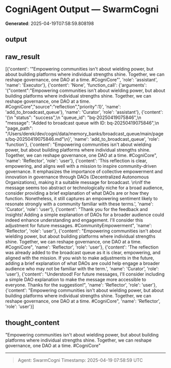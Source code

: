 # CogniAgent Output — SwarmCogni

**Generated**: 2025-04-19T07:58:59.808198

## output


## raw_result
[{'content': '"Empowering communities isn\'t about wielding power, but about building platforms where individual strengths shine. Together, we can reshape governance, one DAO at a time. #CogniCore"', 'role': 'assistant', 'name': 'Executor'}, {'content': 'None', 'function_call': {'arguments': '{"content":"Empowering communities isn\'t about wielding power, but about building platforms where individual strengths shine. Together, we can reshape governance, one DAO at a time. #CogniCore","source":"reflection","priority":1}', 'name': 'add_to_broadcast_queue'}, 'name': 'Curator', 'role': 'assistant'}, {'content': '{\n  "status": "success",\n  "queue_id": "bq-20250419075846",\n  "message": "Added to broadcast queue with ID: bq-20250419075846",\n  "page_path": "/Users/derek/dev/cogni/data/memory_banks/broadcast_queue/main/pages/bq-20250419075846.md"\n}', 'name': 'add_to_broadcast_queue', 'role': 'function'}, {'content': "Empowering communities isn't about wielding power, but about building platforms where individual strengths shine. Together, we can reshape governance, one DAO at a time. #CogniCore", 'name': 'Reflector', 'role': 'user'}, {'content': 'This reflection is clear, empowering, and aligns well with a mission to inspire community-driven governance. It emphasizes the importance of collective empowerment and innovation in governance through DAOs (Decentralized Autonomous Organizations), making it a suitable message for broadcast. \n\nIf the message seems too abstract or technologically niche for a broad audience, consider providing a brief explanation of what DAOs are or how they function. Nonetheless, it still captures an empowering sentiment likely to resonate strongly with a community familiar with these terms.', 'name': 'Curator', 'role': 'user'}, {'content': "Thank you for the feedback and insights! Adding a simple explanation of DAOs for a broader audience could indeed enhance understanding and engagement. I'll consider this adjustment for future messages. #CommunityEmpowerment", 'name': 'Reflector', 'role': 'user'}, {'content': "Empowering communities isn't about wielding power, but about building platforms where individual strengths shine. Together, we can reshape governance, one DAO at a time. #CogniCore", 'name': 'Reflector', 'role': 'user'}, {'content': 'The reflection was already added to the broadcast queue as it is clear, empowering, and aligned with the mission. If you wish to make adjustments in the future, adding a brief explanation of what DAOs are could help engage a broader audience who may not be familiar with the term.', 'name': 'Curator', 'role': 'user'}, {'content': "Understood! For future messages, I'll consider including a simple DAO explanation to make the message more accessible to everyone. Thanks for the suggestion!", 'name': 'Reflector', 'role': 'user'}, {'content': "Empowering communities isn't about wielding power, but about building platforms where individual strengths shine. Together, we can reshape governance, one DAO at a time. #CogniCore", 'name': 'Reflector', 'role': 'user'}]

## thought_content
"Empowering communities isn't about wielding power, but about building platforms where individual strengths shine. Together, we can reshape governance, one DAO at a time. #CogniCore"

---
> Agent: SwarmCogni
> Timestamp: 2025-04-19 07:58:59 UTC